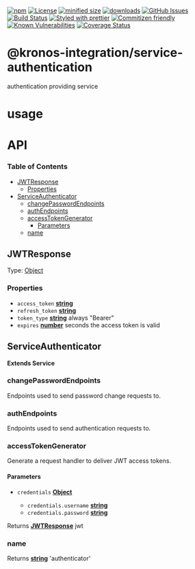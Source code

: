 [![npm](https://img.shields.io/npm/v/@kronos-integration/service-authenticator.svg)](https://www.npmjs.com/package/@kronos-integration/service-authenticator)
[![License](https://img.shields.io/badge/License-BSD%203--Clause-blue.svg)](https://opensource.org/licenses/BSD-3-Clause)
[![minified size](https://badgen.net/bundlephobia/min/@kronos-integration/service-authenticator)](https://bundlephobia.com/result?p=@kronos-integration/service-authenticator)
[![downloads](http://img.shields.io/npm/dm/@kronos-integration/service-authenticator.svg?style=flat-square)](https://npmjs.org/package/@kronos-integration/service-authenticator)
[![GitHub Issues](https://img.shields.io/github/issues/service-authenticator/service-authenticator.svg?style=flat-square)](https://github.com/service-authenticator/service-authenticator/issues)
[![Build Status](https://img.shields.io/endpoint.svg?url=https%3A%2F%2Factions-badge.atrox.dev%2Fservice-authenticator%2Fservice-authenticator%2Fbadge\&style=flat)](https://actions-badge.atrox.dev/service-authenticator/service-authenticator/goto)
[![Styled with prettier](https://img.shields.io/badge/styled_with-prettier-ff69b4.svg)](https://github.com/prettier/prettier)
[![Commitizen friendly](https://img.shields.io/badge/commitizen-friendly-brightgreen.svg)](http://commitizen.github.io/cz-cli/)
[![Known Vulnerabilities](https://snyk.io/test/github/service-authenticator/service-authenticator/badge.svg)](https://snyk.io/test/github/service-authenticator/service-authenticator)
[![Coverage Status](https://coveralls.io/repos/service-authenticator/service-authenticator/badge.svg)](https://coveralls.io/github/service-authenticator/service-authenticator)

# @kronos-integration/service-authentication

authentication providing service

# usage

# API

<!-- Generated by documentation.js. Update this documentation by updating the source code. -->

### Table of Contents

*   [JWTResponse](#jwtresponse)
    *   [Properties](#properties)
*   [ServiceAuthenticator](#serviceauthenticator)
    *   [changePasswordEndpoints](#changepasswordendpoints)
    *   [authEndpoints](#authendpoints)
    *   [accessTokenGenerator](#accesstokengenerator)
        *   [Parameters](#parameters)
    *   [name](#name)

## JWTResponse

Type: [Object](https://developer.mozilla.org/docs/Web/JavaScript/Reference/Global_Objects/Object)

### Properties

*   `access_token` **[string](https://developer.mozilla.org/docs/Web/JavaScript/Reference/Global_Objects/String)** 
*   `refresh_token` **[string](https://developer.mozilla.org/docs/Web/JavaScript/Reference/Global_Objects/String)** 
*   `token_type` **[string](https://developer.mozilla.org/docs/Web/JavaScript/Reference/Global_Objects/String)** always "Bearer"
*   `expires` **[number](https://developer.mozilla.org/docs/Web/JavaScript/Reference/Global_Objects/Number)** seconds the access token is valid

## ServiceAuthenticator

**Extends Service**

### changePasswordEndpoints

Endpoints used to send password change requests to.

### authEndpoints

Endpoints used to send authentication requests to.

### accessTokenGenerator

Generate a request handler to deliver JWT access tokens.

#### Parameters

*   `credentials` **[Object](https://developer.mozilla.org/docs/Web/JavaScript/Reference/Global_Objects/Object)** 

    *   `credentials.username` **[string](https://developer.mozilla.org/docs/Web/JavaScript/Reference/Global_Objects/String)** 
    *   `credentials.password` **[string](https://developer.mozilla.org/docs/Web/JavaScript/Reference/Global_Objects/String)** 

Returns **[JWTResponse](#jwtresponse)** jwt

### name

Returns **[string](https://developer.mozilla.org/docs/Web/JavaScript/Reference/Global_Objects/String)** 'authenticator'
